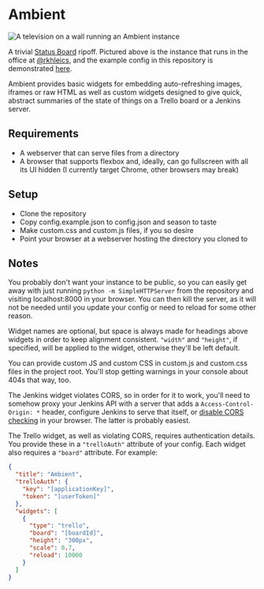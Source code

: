 # Ambient

![A television on a wall running an Ambient instance][instance]

A trivial [Status Board][panic] ripoff. Pictured above is the instance that
runs in the office at [@rkhleics][rkh], and the example config in this repository is
demonstrated [here][demo].

Ambient provides basic widgets for embedding auto-refreshing images, iframes or
raw HTML as well as custom widgets designed to give quick, abstract summaries
of the state of things on a Trello board or a Jenkins server.

## Requirements

- A webserver that can serve files from a directory
- A browser that supports flexbox and, ideally, can go fullscreen with all its
  UI hidden (I currently target Chrome, other browsers may break)

## Setup

- Clone the repository
- Copy config.example.json to config.json and season to taste
- Make custom.css and custom.js files, if you so desire
- Point your browser at a webserver hosting the directory you cloned to

## Notes

You probably don't want your instance to be public, so you can easily get away
with just running `python -m SimpleHTTPServer` from the repository and visiting
localhost:8000 in your browser. You can then kill the server, as it will not be
needed until you update your config or need to reload for some other reason.

Widget names are optional, but space is always made for headings above widgets
in order to keep alignment consistent. `"width"` and `"height"`, if specified,
will be applied to the widget, otherwise they'll be left default.

You can provide custom JS and custom CSS in custom.js and custom.css files in
the project root.  You'll stop getting warnings in your console about 404s that
way, too.

The Jenkins widget violates CORS, so in order for it to work, you'll need to
somehow proxy your Jenkins API with a server that adds a
`Access-Control-Origin: *` header, configure Jenkins to serve that itself, or
[disable CORS checking][cors] in your browser. The latter is probably easiest.

The Trello widget, as well as violating CORS, requires authentication details.
You provide these in a `"trelloAuth"` attribute of your config. Each widget
also requires a `"board"` attribute. For example:

```json
{
  "title": "Ambient",
  "trelloAuth": {
    "key": "[applicationKey]",
    "token": "[userToken]"
  },
  "widgets": [
    {
      "type": "trello",
      "board": "[boardId]",
      "height": "300px",
      "scale": 0.7,
      "reload": 10000
    }
  ]
}
```

[instance]: https://raw.github.com/colons/ambient/master/instance.jpg
[panic]: http://www.panic.com/statusboard/
[rkh]: https://github.com/rkhleics
[demo]: http://colons.co/ambient/
[cors]: http://stackoverflow.com/questions/3102819/chrome-disable-same-origin-policy
